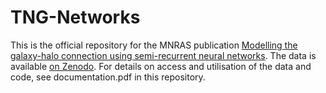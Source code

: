 # TNG-Networks

This is the official repository for the MNRAS publication [Modelling the galaxy-halo connection using semi-recurrent neural networks](https://arxiv.org/abs/2203.12702).
The data is available [on Zenodo](https://zenodo.org/record/7358460).
For details on access and utilisation of the data and code, see documentation.pdf in this repository.
